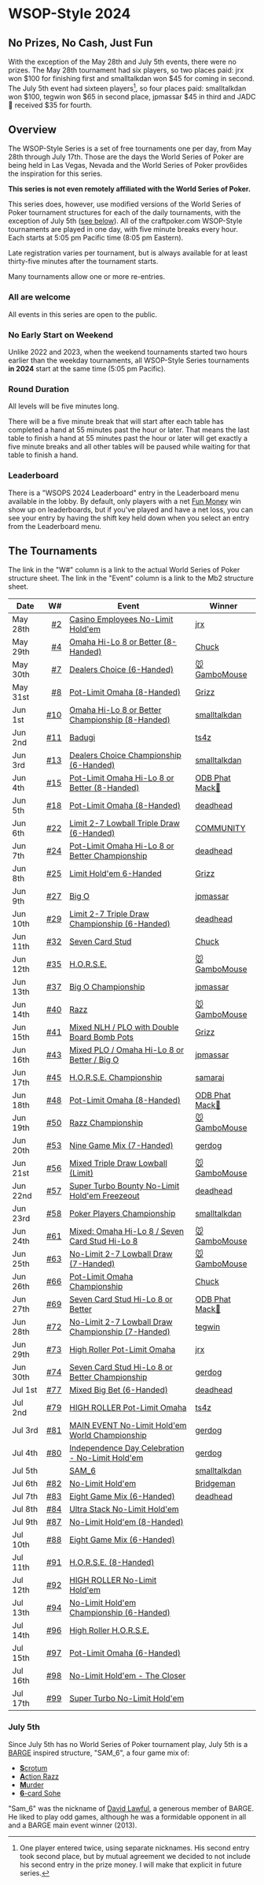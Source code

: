 # WSOP-Style 2024

## No Prizes, No Cash, Just Fun

With the exception of the May 28th and July 5th events, there were
no prizes.  The May 28th tournament had six players, so two places paid:
jrx won $100 for finishing first and smalltalkdan won $45 for coming in
second.  The July 5th event had sixteen players[^1], so four places paid:
smalltalkdan won $100, tegwin won $65 in second place, jpmassar $45 in
third and JADC🚴 received $35 for fourth.

## Overview

The WSOP-Style Series is a set of free tournaments
one per day, from May 28th through July 17th. Those are the days
the World Series of Poker are being held in Las Vegas, Nevada and the World
Series of Poker prov6ides the inspiration for this series.

**This series is not even remotely affiliated with the World Series of Poker.**

This series does, however, use modified versions of the World Series
of Poker tournament structures for each of the daily tournaments, with
the exception of July 5th ([see below](#july-5th)).  All of the craftpoker.com
WSOP-Style tournaments are played in one day, with five minute breaks
every hour. Each starts at 5:05 pm Pacific time (8:05 pm Eastern).

Late registration varies per tournament, but is always available for at least
thirty-five minutes after the tournament starts. 

Many tournaments allow one or more re-entries.

### All are welcome

All events in this series are open to the public.

### No Early Start on Weekend

Unlike 2022 and 2023, when the weekend tournaments started two hours
earlier than the weekday tournaments, all WSOP-Style Series
tournaments **in 2024** start at the same time (5:05 pm Pacific).

### Round Duration

All levels will be five minutes long.

There will be a five minute break that will start after each table has
completed a hand at 55 minutes past the hour or later. That means the
last table to finish a hand at 55 minutes past the hour or later will
get exactly a five minute breaks and all other tables will be paused
while waiting for that table to finish a hand.

### Leaderboard

There is a "WSOPS 2024 Leaderboard" entry in the Leaderboard menu
available in the lobby.  By default, only players with a net [Fun
Money](../../fun_money.md) win show up on leaderboards, but if you've played
and have a net loss, you can see your entry by having the shift key
held down when you select an entry from the Leaderboard menu.

## The Tournaments

The link in the "W#" column is a link to the actual World Series of
Poker structure sheet. The link in the "Event" column is a link to the
Mb2 structure sheet.

|Date|W#|Event|Winner|
|--|-:|--|--|
|May 28th|[#2](https://wsop.com/pdfs/structuresheets/structure_5504_23142.pdf)|[Casino Employees No-Limit Hold'em](https://craftpoker.com/tournament/structure/5331)|[jrx](https://craftpoker.com/event/5331/player/20)
|May 29th|[#4](https://wsop.com/pdfs/structuresheets/structure_5504_23144.pdf)|[Omaha Hi-Lo 8 or Better (8-Handed)](https://craftpoker.com/tournament/structure/5332)|[Chuck](https://craftpoker.com/event/5332/player/3)
|May 30th|[#7](https://wsop.com/pdfs/structuresheets/structure_5504_23147.pdf)|[Dealers Choice (6-Handed)](https://craftpoker.com/tournament/structure/5333)|[🐭GamboMouse](https://craftpoker.com/event/5333/player/13)
|May 31st|[#8](https://wsop.com/pdfs/structuresheets/structure_5504_23148.pdf)|[Pot-Limit Omaha (8-Handed)](https://craftpoker.com/tournament/structure/5334)|[Grizz](https://craftpoker.com/event/5334/player/9)
|Jun 1st|[#10](https://wsop.com/pdfs/structuresheets/structure_5504_23150.pdf)|[Omaha Hi-Lo 8 or Better Championship (8-Handed)](https://craftpoker.com/tournament/structure/5335)|[smalltalkdan](https://craftpoker.com/event/5335/player/6)
|Jun 2nd|[#11](https://wsop.com/pdfs/structuresheets/structure_5504_23151.pdf)|[Badugi](https://craftpoker.com/tournament/structure/5336)|[ts4z](https://craftpoker.com/event/5336/player/37)
|Jun 3rd|[#13](https://wsop.com/pdfs/structuresheets/structure_5504_23153.pdf)|[Dealers Choice Championship (6-Handed)](https://craftpoker.com/tournament/structure/5337)|[smalltalkdan](https://craftpoker.com/event/5337/player/6)
|Jun 4th|[#15](https://wsop.com/pdfs/structuresheets/structure_5504_23155.pdf)|[Pot-Limit Omaha Hi-Lo 8 or Better (8-Handed)](https://craftpoker.com/tournament/structure/5338)|[ODB Phat Mack🐺](https://craftpoker.com/event/5338/player/17)
|Jun 5th|[#18](https://wsop.com/pdfs/structuresheets/structure_5504_23158.pdf)|[Pot-Limit Omaha (8-Handed)](https://craftpoker.com/tournament/structure/5339)|[deadhead](https://craftpoker.com/event/5339/player/10)
|Jun 6th|[#22](https://wsop.com/pdfs/structuresheets/structure_5504_23162.pdf)|[Limit 2-7 Lowball Triple Draw (6-Handed)](https://craftpoker.com/tournament/structure/5340)|[COMMUNITY](https://craftpoker.com/event/5340/player/43)
|Jun 7th|[#24](https://wsop.com/pdfs/structuresheets/structure_5504_23164.pdf)|[Pot-Limit Omaha Hi-Lo 8 or Better Championship](https://craftpoker.com/tournament/structure/5341)|[deadhead](https://craftpoker.com/event/5341/player/10)
|Jun 8th|[#25](https://wsop.com/pdfs/structuresheets/structure_5504_23165.pdf)|[Limit Hold'em 6-Handed](https://craftpoker.com/tournament/structure/5342)|[Grizz](https://craftpoker.com/event/5342/player/9)
|Jun 9th|[#27](https://wsop.com/pdfs/structuresheets/structure_5504_23167.pdf)|[Big O](https://craftpoker.com/tournament/structure/5343)|[jpmassar](https://craftpoker.com/event/5343/player/14)
|Jun 10th|[#29](https://wsop.com/pdfs/structuresheets/structure_5504_23169.pdf)|[Limit 2-7 Triple Draw Championship (6-Handed)](https://craftpoker.com/tournament/structure/5344)|[deadhead](https://craftpoker.com/event/5344/player/10)
|Jun 11th|[#32](https://wsop.com/pdfs/structuresheets/structure_5504_23172.pdf)|[Seven Card Stud](https://craftpoker.com/tournament/structure/5345)|[Chuck](https://craftpoker.com/event/5345/player/3)
|Jun 12th|[#35](https://wsop.com/pdfs/structuresheets/structure_5504_23175.pdf)|[H.O.R.S.E.](https://craftpoker.com/tournament/structure/5346)|[🐭GamboMouse](https://craftpoker.com/event/5346/player/13)
|Jun 13th|[#37](https://wsop.com/pdfs/structuresheets/structure_5504_23177.pdf)|[Big O Championship](https://craftpoker.com/tournament/structure/5347)|[jpmassar](https://craftpoker.com/event/5347/player/14)
|Jun 14th|[#40](https://wsop.com/pdfs/structuresheets/structure_5504_23180.pdf)|[Razz](https://craftpoker.com/tournament/structure/5348)|[🐭GamboMouse](https://craftpoker.com/event/5348/player/13)
|Jun 15th|[#41](https://wsop.com/pdfs/structuresheets/structure_5504_23181.pdf)|[Mixed NLH / PLO with Double Board Bomb Pots](https://craftpoker.com/tournament/structure/5349)|[Grizz](https://craftpoker.com/event/5349/player/9)
|Jun 16th|[#43](https://wsop.com/pdfs/structuresheets/structure_5504_23183.pdf)|[Mixed PLO / Omaha Hi-Lo 8 or Better / Big O](https://craftpoker.com/tournament/structure/5350)|[jpmassar](https://craftpoker.com/event/5350/player/14)
|Jun 17th|[#45](https://wsop.com/pdfs/structuresheets/structure_5504_23185.pdf)|[H.O.R.S.E. Championship](https://craftpoker.com/tournament/structure/5351)|[samarai](https://craftpoker.com/event/5351/player/32)
|Jun 18th|[#48](https://wsop.com/pdfs/structuresheets/structure_5504_23188.pdf)|[Pot-Limit Omaha (8-Handed)](https://craftpoker.com/tournament/structure/5352)|[ODB Phat Mack🐺](https://craftpoker.com/event/5352/player/17)
|Jun 19th|[#50](https://wsop.com/pdfs/structuresheets/structure_5504_23190.pdf)|[Razz Championship](https://craftpoker.com/tournament/structure/5353)|[🐭GamboMouse](https://craftpoker.com/event/5353/player/13)
|Jun 20th|[#53](https://wsop.com/pdfs/structuresheets/structure_5504_23193.pdf)|[Nine Game Mix (7-Handed)](https://craftpoker.com/tournament/structure/5354)|[gerdog](https://craftpoker.com/event/5354/player/11)
|Jun 21st|[#56](https://wsop.com/pdfs/structuresheets/structure_5504_23196.pdf)|[Mixed Triple Draw Lowball (Limit)](https://craftpoker.com/tournament/structure/5355)|[🐭GamboMouse](https://craftpoker.com/event/5355/player/13)
|Jun 22nd|[#57](https://wsop.com/pdfs/structuresheets/structure_5504_23197.pdf)|[Super Turbo Bounty No-Limit Hold'em Freezeout](https://craftpoker.com/tournament/structure/5356)|[deadhead](https://craftpoker.com/event/5356/player/10)
|Jun 23rd|[#58](https://wsop.com/pdfs/structuresheets/structure_5504_23198.pdf)|[Poker Players Championship](https://craftpoker.com/tournament/structure/5357)|[smalltalkdan](https://craftpoker.com/event/5357/player/6)
|Jun 24th|[#61](https://wsop.com/pdfs/structuresheets/structure_5504_23201.pdf)|[Mixed: Omaha Hi-Lo 8 / Seven Card Stud Hi-Lo 8](https://craftpoker.com/tournament/structure/5358)|[🐭GamboMouse](https://craftpoker.com/event/5358/player/13)
|Jun 25th|[#63](https://wsop.com/pdfs/structuresheets/structure_5504_23203.pdf)|[No-Limit 2-7 Lowball Draw (7-Handed)](https://craftpoker.com/tournament/structure/5359)|[🐭GamboMouse](https://craftpoker.com/event/5359/player/13)
|Jun 26th|[#66](https://wsop.com/pdfs/structuresheets/structure_5504_23206.pdf)|[Pot-Limit Omaha Championship](https://craftpoker.com/tournament/structure/5360)|[Chuck](https://craftpoker.com/event/5360/player/3)
|Jun 27th|[#69](https://wsop.com/pdfs/structuresheets/structure_5504_23209.pdf)|[Seven Card Stud Hi-Lo 8 or Better](https://craftpoker.com/tournament/structure/5361)|[ODB Phat Mack🐺](https://craftpoker.com/event/5361/player/17)
|Jun 28th|[#72](https://wsop.com/pdfs/structuresheets/structure_5504_23212.pdf)|[No-Limit 2-7 Lowball Draw Championship (7-Handed)](https://craftpoker.com/tournament/structure/5362)|[tegwin](https://craftpoker.com/event/5362/player/19)
|Jun 29th|[#73](https://wsop.com/pdfs/structuresheets/structure_5504_23213.pdf)|[High Roller Pot-Limit Omaha](https://craftpoker.com/tournament/structure/5363)|[jrx](https://craftpoker.com/event/5363/player/20)
|Jun 30th|[#74](https://wsop.com/pdfs/structuresheets/structure_5504_23250.pdf)|[Seven Card Stud Hi-Lo 8 or Better Championship](https://craftpoker.com/tournament/structure/5364)|[gerdog](https://craftpoker.com/event/5364/player/11)
|Jul 1st|[#77](https://wsop.com/pdfs/structuresheets/structure_5504_23253.pdf)|[Mixed Big Bet (6-Handed)](https://craftpoker.com/tournament/structure/5365)|[deadhead](https://craftpoker.com/event/5365/player/10)
|Jul 2nd|[#79](https://wsop.com/pdfs/structuresheets/structure_5504_23255.pdf)|[HIGH ROLLER Pot-Limit Omaha](https://craftpoker.com/tournament/structure/5366)|[ts4z](https://craftpoker.com/event/5366/player/37)
|Jul 3rd|[#81](https://wsop.com/pdfs/structuresheets/structure_5504_23257.pdf)|[MAIN EVENT No-Limit Hold'em World Championship](https://craftpoker.com/tournament/structure/5367)|[gerdog](https://craftpoker.com/event/5367/player/11)
|Jul 4th|[#80](https://wsop.com/pdfs/structuresheets/structure_5504_23256.pdf)|[Independence Day Celebration - No-Limit Hold'em](https://craftpoker.com/tournament/structure/5368)|[gerdog](https://craftpoker.com/event/5368/player/11)
|Jul 5th||[SAM_6](https://craftpoker.com/tournament/structure/5369)|[smalltalkdan](https://craftpoker.com/event/5405/player/6)
|Jul 6th|[#82](https://wsop.com/pdfs/structuresheets/structure_5504_23258.pdf)|[No-Limit Hold'em](https://craftpoker.com/tournament/structure/5370)|[Bridgeman](https://craftpoker.com/event/5370/player/29)
|Jul 7th|[#83](https://wsop.com/pdfs/structuresheets/structure_5504_23259.pdf)|[Eight Game Mix (6-Handed)](https://craftpoker.com/tournament/structure/5371)|[deadhead](https://craftpoker.com/event/5371/player/10)
|Jul 8th|[#84](https://wsop.com/pdfs/structuresheets/structure_5504_23260.pdf)|[Ultra Stack No-Limit Hold'em](https://craftpoker.com/tournament/structure/5372)|
|Jul 9th|[#87](https://wsop.com/pdfs/structuresheets/structure_5504_23263.pdf)|[No-Limit Hold'em (8-Handed)](https://craftpoker.com/tournament/structure/5373)|
|Jul 10th|[#88](https://wsop.com/pdfs/structuresheets/structure_5504_23264.pdf)|[Eight Game Mix (6-Handed)](https://craftpoker.com/tournament/structure/5374)|
|Jul 11th|[#91](https://wsop.com/pdfs/structuresheets/structure_5504_23267.pdf)|[H.O.R.S.E. (8-Handed)](https://craftpoker.com/tournament/structure/5375)|
|Jul 12th|[#92](https://wsop.com/pdfs/structuresheets/structure_5504_23268.pdf)|[HIGH ROLLER No-Limit Hold'em](https://craftpoker.com/tournament/structure/5376)|
|Jul 13th|[#94](https://wsop.com/pdfs/structuresheets/structure_5504_23270.pdf)|[No-Limit Hold'em Championship (6-Handed)](https://craftpoker.com/tournament/structure/5377)|
|Jul 14th|[#96](https://wsop.com/pdfs/structuresheets/structure_5504_23272.pdf)|[High Roller H.O.R.S.E.](https://craftpoker.com/tournament/structure/5378)|
|Jul 15th|[#97](https://wsop.com/pdfs/structuresheets/structure_5504_23273.pdf)|[Pot-Limit Omaha (6-Handed)](https://craftpoker.com/tournament/structure/5379)|
|Jul 16th|[#98](https://wsop.com/pdfs/structuresheets/structure_5504_23274.pdf)|[No-Limit Hold'em - The Closer](https://craftpoker.com/tournament/structure/5380)|
|Jul 17th|[#99](https://wsop.com/pdfs/structuresheets/structure_5504_23275.pdf)|[Super Turbo No-Limit Hold'em](https://craftpoker.com/tournament/structure/5381)|

### July 5th

Since July 5th has no World Series of Poker tournament play, July 5th
is a [BARGE](https://www.barge.org/) inspired structure, "SAM_6", a four game mix of:
* [**S**crotum](https://secure.barge.org/bargerulebooks/BARGERuleBook2021-20210712.pdf#page=59)
* [**A**ction Razz](https://secure.barge.org/bargerulebooks/BARGERuleBook2021-20210712.pdf#page=30)
* [**M**urder](https://secure.barge.org/bargerulebooks/BARGERuleBook2021-20210712.pdf#page=56)
* [**6**-card Sohe](https://secure.barge.org/bargerulebooks/BARGERuleBook2021-20210712.pdf#page=24)

"Sam_6" was the nickname of [David
Lawful](https://feldmanmortuary.com/tribute/details/4734/David-Lawful/obituary.html),
a generous member of BARGE.  He liked to play odd games, although he was a
formidable opponent in all and a BARGE main event winner (2013).

[^1]: One player entered twice, using separate nicknames.  His second entry
took second place, but by mutual agreement we decided to not include his
second entry in the prize money.  I will make that explicit in future
series.
